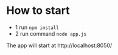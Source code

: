 # How to start 
* 1 run `npm install`
* 2 run command `node app.js`

The app will start at http://localhost:8050/